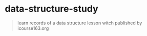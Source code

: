 # data-structure-study

> learn records of a data structure lesson witch published by icourse163.org
